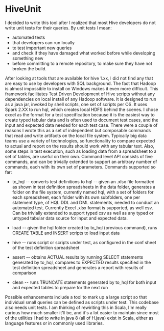 # HiveUnit
I decided to write this tool after I realized that most Hive developers do not write unit tests for their queries. By unit tests I mean:
- automated tests 
- that developers can run locally 
- to test important new queries 
- and check if they have damaged what worked before while developing something new  
- before committing to a remote repository, to make sure they have not broken the build. 

After looking at tools that are available for hive 1.xx, I did not find any that are easy to use by developers with SQL background. The fact that Hadoop is almost impossible to install on Windows makes it even more difficult.  This framework facilitates Test Driven Development of Hive scripts without any dependencies on local install of any Hadoop software. It is designed to run as a java jar, invoked by shell scripts, one set of scripts per OS. It uses Spark 2.XX to run hql, which creates local HDFS behind the scenes. 
I chose excel as the format for a test specification because it is the easiest way to create typed tabular data and is often used to document test cases, and the input and expected data needed for each test case. There were a couple of reasons I wrote this as a set of independent but composable commands that read and write artifacts on the local file system. Typically big data teams use a variety of technologies, so functionality to compare expected to actual and report on the results should work with any tabular text. Also, some steps in test execution, such as loading data from a spreadsheet to a set of tables, are useful on their own. 
Command level API consists of five commands, and can be trivially extended to support an arbitrary number of commands, each with its own set of parameters. Commands supported so far:

- to_hql -- converts test definitions to hql -- given an .xlsx file formatted as shown in test definition spreadsheets in the data folder, generates a folder on the file system, currently named hql, with a set of folders for each spreadsheet, each folder with its own subfolders, one per statement type, of HQL DDL and DML statements, needed to conduct an automated test. Currently Excel .xlsx format is supported, as well csv. Can be trivially extended to support typed csv as well as any typed or untyped tabular data source for input and expected data.

- load -- given the hql folder created by to_hql (previous command), runs CREATE TABLE and INSERT scripts to load input data

- hive -- runs script or scripts under test, as configured in the conf sheet of the test definition spreadsheet

- assert -- obtains ACTUAL results by running SELECT statements generated by to_hql, compares to EXPECTED results specified in the test definition spreadsheet and generates a report with results of comparison

- clean -- runs TRUNCATE statements generated by to_hql for both input and expected tables to prepare for the next run

Possible enhancements include a tool to mark up a large script so that individual small queries can be defined as scripts under test. This codebase also needs unit tests. I am thinking of rewiriting this in Scala, I'm really curious how much smaller it'll be, and it's a lot easier to maintain since most of the utilities I had to write in java 8 (all of H.java) exist in Scala, either as language features or in commonly used libraries. 
